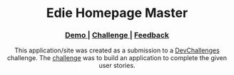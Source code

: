 <h1 align="center">Edie Homepage Master</h1>

<div align="center">
  <h3>
    <a href="https://edie-homepage-master.web.app/" target="_blank">
      Demo
    </a>
    <span> | </span>
    <a href="https://devchallenges.io/challenges/xobQBuf8zWWmiYMIAZe0" target="_blank">
      Challenge
    </a>
    <span> | </span>
    <a href="mailto: pangestu.ncp@gmail.com" target="_blank">
      Feedback
    </a>
  </h3>
</div>

<p align="center">This application/site was created as a submission to a <a href="https://devchallenges.io/paths/responsive-web-developer">DevChallenges</a> challenge. The <a href="https://devchallenges.io/challenges/xobQBuf8zWWmiYMIAZe0">challenge</a> was to build an application to complete the given user stories.</p>
